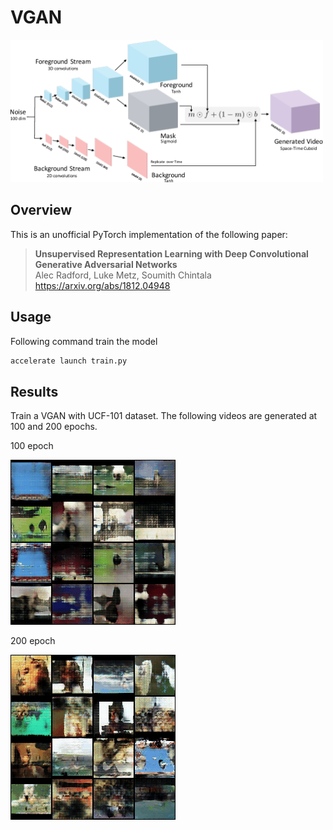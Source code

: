 # VGAN
<img src="./assets/model.png" width="500px"></img>
## Overview
This is an unofficial PyTorch implementation of the following paper:

> **Unsupervised Representation Learning with Deep Convolutional Generative Adversarial Networks**<br>
> Alec Radford, Luke Metz, Soumith Chintala <br>
> https://arxiv.org/abs/1812.04948

## Usage
Following command train the model
```bash
accelerate launch train.py
```

## Results
Train a VGAN with UCF-101 dataset.
The following videos are generated at 100 and 200 epochs.

100 epoch

![epoch200](assets/99.gif)

200 epoch

![epoch200](assets/199.gif)
